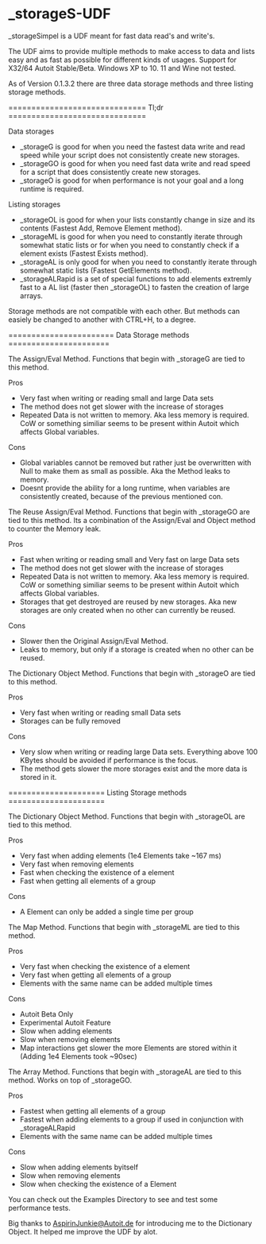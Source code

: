 # _storageS-UDF
_storageSimpel is a UDF meant for fast data read's and write's.

The UDF aims to provide multiple methods to make access to data and lists easy and as fast as possible for different kinds of usages.
Support for X32/64 Autoit Stable/Beta. Windows XP to 10. 11 and Wine not tested.


As of Version 0.1.3.2 there are three data storage methods and three listing storage methods.

============================== Tl;dr ==============================

Data storages
- _storageG is good for when you need the fastest data write and read speed while your script does not consistently create new storages.
- _storageGO is good for when you need fast data write and read speed for a script that does consistently create new storages.
- _storageO is good for when performance is not your goal and a long runtime is required.

Listing storages
- _storageOL is good for when your lists constantly change in size and its contents (Fastest Add, Remove Element method).
- _storageML is good for when you need to constantly iterate through somewhat static lists or for when you need to constantly check if a element exists (Fastest Exists method).
- _storageAL is only good for when you need to constantly iterate through somewhat static lists (Fastest GetElements method).
- _storageALRapid is a set of special functions to add elements extremly fast to a AL list (faster then _storageOL) to fasten the creation of large arrays.

Storage methods are not compatible with each other. But methods can easiely be changed to another with CTRL+H, to a degree.

======================= Data Storage methods ======================

The Assign/Eval Method. Functions that begin with _storageG are tied to this method.
	
Pros
- Very fast when writing or reading small and large Data sets
- The method does not get slower with the increase of storages
- Repeated Data is not written to memory. Aka less memory is required. CoW or something similiar seems to be present within Autoit which affects Global variables.

Cons
- Global variables cannot be removed but rather just be overwritten with Null to make them as small as possible. Aka the Method leaks to memory.
- Doesnt provide the ability for a long runtime, when variables are consistently created, because of the previous mentioned con.


The Reuse Assign/Eval Method. Functions that begin with _storageGO are tied to this method.
Its a combination of the Assign/Eval and Object method to counter the Memory leak.

Pros
- Fast when writing or reading small and Very fast on large Data sets
- The method does not get slower with the increase of storages
- Repeated Data is not written to memory. Aka less memory is required. CoW or something similiar seems to be present within Autoit which affects Global variables.
- Storages that get destroyed are reused by new storages. Aka new storages are only created when no other can currently be reused.

Cons
- Slower then the Original Assign/Eval Method.
- Leaks to memory, but only if a storage is created when no other can be reused.


The Dictionary Object Method. Functions that begin with _storageO are tied to this method.

Pros
- Very fast when writing or reading small Data sets
- Storages can be fully removed
	
Cons
- Very slow when writing or reading large Data sets. Everything above 100 KBytes should be avoided if performance is the focus.
- The method gets slower the more storages exist and the more data is stored in it.

===================== Listing Storage methods =====================

The Dictionary Object Method. Functions that begin with _storageOL are tied to this method.

Pros
- Very fast when adding elements (1e4 Elements take ~167 ms)
- Very fast when removing elements
- Fast when checking the existence of a element
- Fast when getting all elements of a group

Cons
- A Element can only be added a single time per group


The Map Method. Functions that begin with _storageML are tied to this method.

Pros
- Very fast when checking the existence of a element
- Very fast when getting all elements of a group
- Elements with the same name can be added multiple times

Cons
- Autoit Beta Only
- Experimental Autoit Feature
- Slow when adding elements
- Slow when removing elements
- Map interactions get slower the more Elements are stored within it (Adding 1e4 Elements took ~90sec)


The Array Method. Functions that begin with _storageAL are tied to this method.
Works on top of _storageGO.

Pros
- Fastest when getting all elements of a group
- Fastest when adding elements to a group if used in conjunction with _storageALRapid
- Elements with the same name can be added multiple times

Cons
- Slow when adding elements byitself
- Slow when removing elements
- Slow when checking the existence of a Element




You can check out the Examples Directory to see and test some performance tests.

Big thanks to AspirinJunkie@Autoit.de for introducing me to the Dictionary Object. It helped me improve the UDF by alot.

